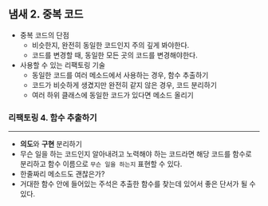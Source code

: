 ## 냄새 2. 중복 코드
+ 중복 코드의 단점
  + 비슷한지, 완전히 동일한 코드인지 주의 깊게 봐야한다.
  + 코드를 변경할 때, 동일한 모든 곳의 코드를 변경해야한다.
+ 사용할 수 있는 리팩토링 기술
  + 동일한 코드를 여러 메소드에서 사용하는 경우, 함수 추출하기
  + 코드가 비슷하게 생겼지만 완전히 같지 않은 경우, 코드 분리하기
  + 여러 하위 클래스에 동일한 코드가 있다면 메소드 올리기  

### 리팩토링 4. 함수 추출하기
---
+ **의도**와 **구현** 분리하기
+ 무슨 일을 하는 코드인지 알아내려고 노력해야 하는 코드라면 해당 코드를 함수로 분리하고 함수 이름으로 `무슨 일을 하는지` 표현할 수 있다.
+ 한줄짜리 메소드도 괜찮은가?
+ 거대한 함수 안에 들어있는 주석은 추출한 함수를 찾는데 있어서 좋은 단서가 될 수 있다.
